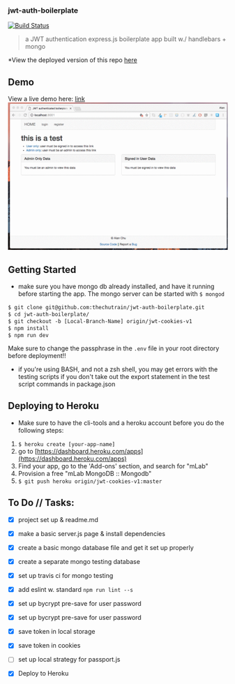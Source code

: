 ### jwt-auth-boilerplate
[![Build Status](https://travis-ci.org/thechutrain/jwt-auth-boilerplate.svg?branch=master)](https://travis-ci.org/thechutrain/jwt-auth-boilerplate)

> a JWT authentication express.js boilerplate app built w./ handlebars + mongo

*View the deployed version of this repo [here](https://jwt-auth-boilerplate.herokuapp.com/)

Demo
------------
View a live demo here: [link](https://jwt-auth-boilerplate.herokuapp.com/)
![demo](./.notes/jwt-cookies-beta-demo.gif)


Getting Started
---------------
* make sure you have mongo db already installed, and have it running before starting the app. The mongo server can be started with `$ mongod`

```
$ git clone git@github.com:thechutrain/jwt-auth-boilerplate.git
$ cd jwt-auth-boilerplate/
$ git checkout -b [Local-Branch-Name] origin/jwt-cookies-v1
$ npm install
$ npm run dev
```

Make sure to change the passphrase in the `.env` file in your root directory before deployment!!

* if you're using BASH, and not a zsh shell, you may get errors with the testing scripts if you don't take out the export statement in the test script commands in package.json

Deploying to Heroku
--------------------
* Make sure to have the cli-tools and a heroku account before you do the following steps:
1. `$ heroku create [your-app-name]`
2. go to [https://dashboard.heroku.com/apps](https://dashboard.heroku.com/apps)
3. Find your app, go to the 'Add-ons' section, and search for "mLab"
4. Provision a free "mLab MongoDB :: Mongodb"
5. `$ git push heroku origin/jwt-cookies-v1:master`

To Do // Tasks:
-------
* [x] project set up & readme.md
* [x] make a basic server.js page & install dependencies
* [x] create a basic mongo database file and get it set up properly 
* [x] create a separate mongo testing database
* [x] set up travis ci for mongo testing
* [x] add eslint w. standard `npm run lint --s`
* [x] set up bycrypt pre-save for user password
* [x] set up bycrypt pre-save for user password
* [x] save token in local storage
* [x] save token in cookies
* [ ] set up local strategy for passport.js
* [x] Deploy to Heroku


